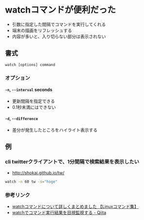# watchコマンドが便利だった

- 引数に指定した間隔でコマンドを実行してくれる
- 端末の描画をリフレッシュする
- 内容が多いと、入り切らない部分は表示されない


## 書式

`watch [options] command`

### オプション


#### `-n`, `--interval` seconds

- 更新間隔を指定できる
- 0.1秒未満にはできない

#### `-d`, `--difference`

- 差分が発生したところをハイライト表示する

## 例

### cli twitterクライアントで、1分間隔で検索結果を表示したい

- http://shokai.github.io/tw/

```bash
watch -n 60 tw -s="hoge"
```


### 参考リンク

- [watchコマンドについて詳しくまとめました 【Linuxコマンド集】](https://eng-entrance.com/linux-command-watch)
- [watchでコマンド実行結果を目視監視する - Qiita](https://qiita.com/mogulla3/items/48ca4092165190a67e46)
